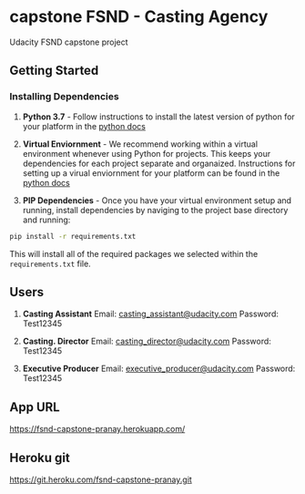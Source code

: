 # capstone FSND - Casting Agency
Udacity FSND capstone project

## Getting Started

### Installing Dependencies

1. **Python 3.7** - Follow instructions to install the latest version of python for your platform in the [python docs](https://docs.python.org/3/using/unix.html#getting-and-installing-the-latest-version-of-python)


2. **Virtual Enviornment** - We recommend working within a virtual environment whenever using Python for projects. This keeps your dependencies for each project separate and organaized. Instructions for setting up a virual enviornment for your platform can be found in the [python docs](https://packaging.python.org/guides/installing-using-pip-and-virtual-environments/)


3. **PIP Dependencies** - Once you have your virtual environment setup and running, install dependencies by naviging to the project base directory and running:
```bash
pip install -r requirements.txt
```
This will install all of the required packages we selected within the `requirements.txt` file.


## Users

1. **Casting Assistant** 
Email: casting_assistant@udacity.com
Password: Test12345

2. **Casting. Director**
Email: casting_director@udacity.com
Password: Test12345

3. **Executive Producer**
Email: executive_producer@udacity.com
Password: Test12345

## App URL
https://fsnd-capstone-pranay.herokuapp.com/ 
## Heroku git
https://git.heroku.com/fsnd-capstone-pranay.git

